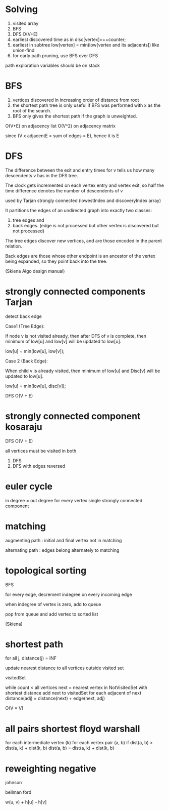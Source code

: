 
# Solving

1. visited array
2. BFS
3. DFS O(V+E)
4. earliest discovered time as in disc[vertex]=++counter; 
5. earliest in subtree low[vertex] = min(low[vertex and its adjacents]) like union-find
6. for early path pruning, use BFS over DFS

path exploration variables should be on stack

# BFS

1. vertices discovered in increasing order of distance from root
1. the shortest path tree is only useful if BFS was performed with x as the root of the search. 
1. BFS only gives the shortest path if the graph is unweighted.

O(V+E) on adjacency list
O(V^2) on adjacency matrix

since (V x adjacentE = sum of edges = E), hence it is E

# DFS

The difference between the exit and entry times for v tells us how many descendents v has in the DFS tree. 

The clock gets incremented on each vertex entry and vertex exit, so half the time difference 
denotes the number of descendents of v

used by Tarjan strongly connected (lowestIndex and discoveryIndex array)

It partitions the edges of an undirected graph into exactly two classes: 
1. tree edges and 
2. back edges.  (edge is not processed but other vertex is discovered but not processed)

The tree edges discover new vertices, and are those encoded in the parent relation. 

Back edges are those whose other endpoint is an ancestor of the vertex being expanded,
so they point back into the tree.


(Skiena Algo design manual)

# strongly connected components Tarjan

detect back edge

Case1 (Tree Edge): 

If node v is not visited already, then after DFS of v is complete, 
then minimum of low[u] and low[v] will be updated to low[u].

low[u] = min(low[u], low[v]);

Case 2 (Back Edge): 

When child v is already visited, 
then minimum of low[u] and Disc[v] will be updated to low[u].

low[u] = min(low[u], disc[v]);

DFS O(V + E)

# strongly connected component kosaraju

DFS O(V + E)

all vertices must be visited in both
1. DFS 
2. DFS with edges reversed 



# euler cycle

in degree = out degree for every vertex
single strongly connected component


# matching

augmenting path : initial and final vertex not in matching

alternating path : edges belong alternately to matching

# topological sorting

BFS

for every edge, decrement indegree on every incoming edge

when indegree of vertex is zero, add to queue

pop from queue and add vertex to sorted list

(Skiena)


# shortest path

for all j, distance(j) = INF

update nearest distance to all vertices outside visited set

visitedSet

while count < all vertices
   next = nearest vertex in NotVisitedSet with shortest distance 
   add next to visitedSet
   for each adjacent of next
      distance(adj) = distance(next) + edge(next, adj)

O(V * V)

# all pairs shortest floyd warshall
 
for each intermediate vertex (k)
   for each vertex pair (a, b)
      if dist(a, b) > dist(a, k) + dist(k, b)
         dist(a, b) = dist(a, k) + dist(k, b)

# reweighting negative

johnson 

bellman ford

 w(u, v) + h[u] – h[v]
